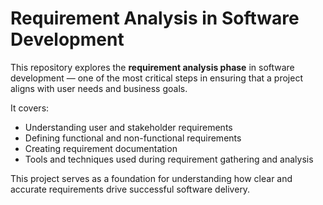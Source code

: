 # Requirement Analysis in Software Development

This repository explores the **requirement analysis phase** in software development — one of the most critical steps in ensuring that a project aligns with user needs and business goals.

It covers:
- Understanding user and stakeholder requirements
- Defining functional and non-functional requirements
- Creating requirement documentation
- Tools and techniques used during requirement gathering and analysis

This project serves as a foundation for understanding how clear and accurate requirements drive successful software delivery.
